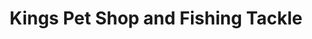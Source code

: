 ---
title: "Kings Pet Shop and Fishing Tackle"
url: /havant/kings-pet-shop-and-fishing-tackle/
shop: Tiere
---
